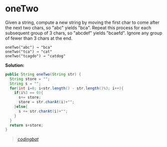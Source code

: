 # oneTwo

Given a string, compute a new string by moving the first char to come after the next two chars, so "abc" yields "bca". Repeat this process for each subsequent group of 3 chars, so "abcdef" yields "bcaefd". Ignore any group of fewer than 3 chars at the end.

```
oneTwo("abc") → "bca"
oneTwo("tca") → "cat"
oneTwo("tcagdo") → "catdog"
```

**Solution:**

```java
public String oneTwo(String str) {
  String store = "";
  String s = "";
  for(int i=0; i<str.length() - str.length()%3; i++){
    if(i%3 == 0){
      s+= store;
      store = str.charAt(i)+"";
    }else{
      s += str.charAt(i)+"";
    }
  }
  return s+store;
}
```

> _[codingbat](https://codingbat.com/prob/p122943)_